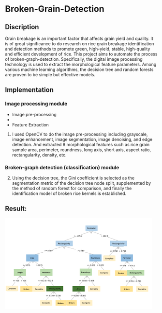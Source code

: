 # Broken-Grain-Detection

## Discription

Grain breakage is an important factor that affects grain yield and quality. It is of great significance to do research on rice grain breakage identification and detection methods to promote green, high-yield, stable, high-quality and efficient development of rice. This project aims to automate the process of broken-graph-detection. Specifically, the digital image processing technology is used to extract the morphological feature parameters. Among various machine learning algorithms, the decision tree and random forests are proven to be simple but effective models.

## Implementation

### Image processing module

* Image pre-processing
* 
* Feature Extraction

1. I used OpenCV to do the image pre-processing including grayscale, image enhancement, image segmentation, image denoising, and edge detection. And extracted 8 morphological features such as rice grain sample area, perimeter, roundness, long axis, short axis, aspect ratio, rectangularity, density, etc. 

### Broken-graph detection (classification) module
2. Using the decision tree, the Gini coefficient is selected as the segmentation metric of the decision tree node split, supplemented by the method of random forest for comparison, and finally the identification model of broken rice kernels is established.

## Result:
<img src="./result/decision tree.png" height=300px></img>
